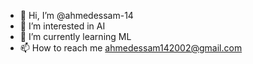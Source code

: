 - 👋 Hi, I’m @ahmedessam-14
- 👀 I’m interested in AI
- 🌱 I’m currently learning ML
- 📫 How to reach me ahmedessam142002@gmail.com


<!---
ahmedessam-14/ahmedessam-14 is a ✨ special ✨ repository because its `README.md` (this file) appears on your GitHub profile.
You can click the Preview link to take a look at your changes.
--->
